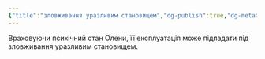 ```yaml
---
{"title":"зловживання уразливим становищем","dg-publish":true,"dg-metatags":null,"dg-home":null,"permalink":"/zlovzhivannya-urazlivim-stanovishhem/","dgPassFrontmatter":true,"noteIcon":""}
---
```


Враховуючи психічний стан Олени, її експлуатація може підпадати під зловживання уразливим становищем.